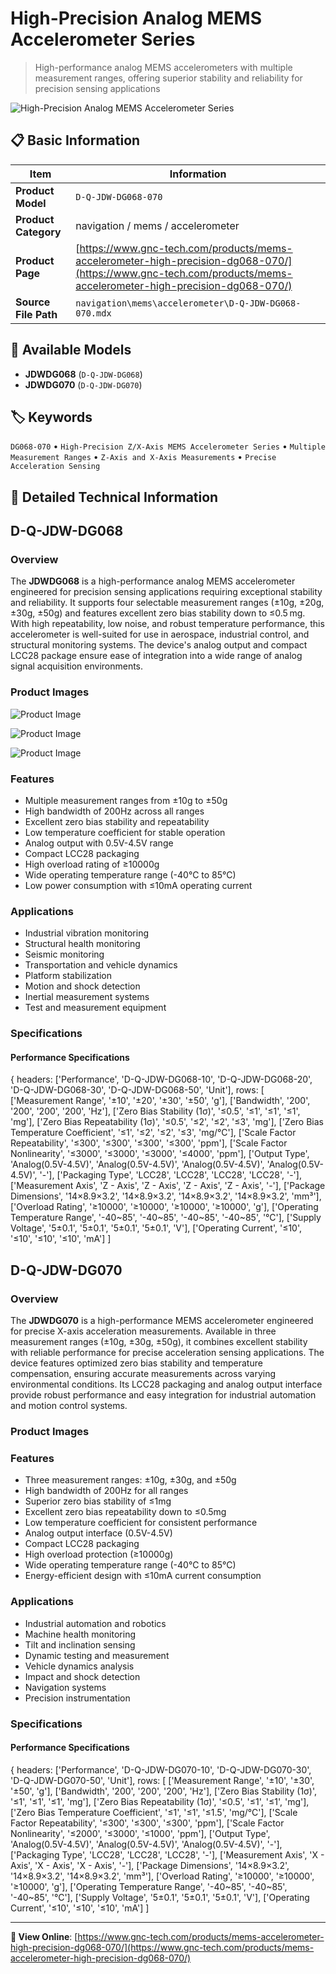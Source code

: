 # High-Precision Analog MEMS Accelerometer Series

> High-performance analog MEMS accelerometers with multiple measurement ranges, offering superior stability and reliability for precision sensing applications

![High-Precision Analog MEMS Accelerometer Series](https://www.gnc-tech.com/images/products/navigation/mems/accelerometer/D-Q-JDW-DG068-070/D-Q-JDW-DG068-070.webp)

## 📋 Basic Information

| Item | Information |
|------|------|
| **Product Model** | `D-Q-JDW-DG068-070` |
| **Product Category** | navigation / mems / accelerometer |
| **Product Page** | [https://www.gnc-tech.com/products/mems-accelerometer-high-precision-dg068-070/](https://www.gnc-tech.com/products/mems-accelerometer-high-precision-dg068-070/) |
| **Source File Path** | `navigation\mems\accelerometer\D-Q-JDW-DG068-070.mdx` |

## 🔧 Available Models

- **JDWDG068** (`D-Q-JDW-DG068`)
- **JDWDG070** (`D-Q-JDW-DG070`)

## 🏷️ Keywords

`DG068-070` • `High-Precision Z/X-Axis MEMS Accelerometer Series` • `Multiple Measurement Ranges` • `Z-Axis and X-Axis Measurements` • `Precise Acceleration Sensing`

## 📖 Detailed Technical Information

## D-Q-JDW-DG068

### Overview

The **JDWDG068** is a high-performance analog MEMS accelerometer engineered for precision sensing applications requiring exceptional stability and reliability. It supports four selectable measurement ranges (±10g, ±20g, ±30g, ±50g) and features excellent zero bias stability down to ≤0.5 mg. With high repeatability, low noise, and robust temperature performance, this accelerometer is well-suited for use in aerospace, industrial control, and structural monitoring systems. The device's analog output and compact LCC28 package ensure ease of integration into a wide range of analog signal acquisition environments.

### Product Images

![Product Image](https://www.gnc-tech.com/products/navigation/mems/accelerometer/D-Q-JDW-DG068-070/D-Q-JDW-DG068-070-Slide-01.webp)

![Product Image](https://www.gnc-tech.com/products/navigation/mems/accelerometer/D-Q-JDW-DG068-070/D-Q-JDW-DG068-070-Slide-02.webp)

![Product Image](https://www.gnc-tech.com/products/navigation/mems/accelerometer/D-Q-JDW-DG068-070/D-Q-JDW-DG068-070-Slide-03.webp)

### Features

- Multiple measurement ranges from ±10g to ±50g
- High bandwidth of 200Hz across all ranges
- Excellent zero bias stability and repeatability
- Low temperature coefficient for stable operation
- Analog output with 0.5V-4.5V range
- Compact LCC28 packaging
- High overload rating of ≥10000g
- Wide operating temperature range (-40°C to 85°C)
- Low power consumption with ≤10mA operating current

### Applications

- Industrial vibration monitoring
- Structural health monitoring
- Seismic monitoring
- Transportation and vehicle dynamics
- Platform stabilization
- Motion and shock detection
- Inertial measurement systems
- Test and measurement equipment

### Specifications

#### Performance Specifications
  
{
headers: ['Performance', 'D-Q-JDW-DG068-10', 'D-Q-JDW-DG068-20', 'D-Q-JDW-DG068-30', 'D-Q-JDW-DG068-50', 'Unit'],
rows: [
  ['Measurement Range', '±10', '±20', '±30', '±50', 'g'],
  ['Bandwidth', '200', '200', '200', '200', 'Hz'],
  ['Zero Bias Stability (1σ)', '≤0.5', '≤1', '≤1', '≤1', 'mg'],
  ['Zero Bias Repeatability (1σ)', '≤0.5', '≤2', '≤2', '≤3', 'mg'],
  ['Zero Bias Temperature Coefficient', '≤1', '≤2', '≤2', '≤3', 'mg/°C'],
  ['Scale Factor Repeatability', '≤300', '≤300', '≤300', '≤300', 'ppm'],
  ['Scale Factor Nonlinearity', '≤3000', '≤3000', '≤3000', '≤4000', 'ppm'],
  ['Output Type', 'Analog(0.5V-4.5V)', 'Analog(0.5V-4.5V)', 'Analog(0.5V-4.5V)', 'Analog(0.5V-4.5V)', '-'],
  ['Packaging Type', 'LCC28', 'LCC28', 'LCC28', 'LCC28', '-'],
  ['Measurement Axis', 'Z - Axis', 'Z - Axis', 'Z - Axis', 'Z - Axis', '-'],
  ['Package Dimensions', '14×8.9×3.2', '14×8.9×3.2', '14×8.9×3.2', '14×8.9×3.2', 'mm³'],
  ['Overload Rating', '≥10000', '≥10000', '≥10000', '≥10000', 'g'],
  ['Operating Temperature Range', '-40~85', '-40~85', '-40~85', '-40~85', '°C'],
  ['Supply Voltage', '5±0.1', '5±0.1', '5±0.1', '5±0.1', 'V'],
  ['Operating Current', '≤10', '≤10', '≤10', '≤10', 'mA']
]

    
  

## D-Q-JDW-DG070

### Overview

The **JDWDG070** is a high-performance MEMS accelerometer engineered for precise X-axis acceleration measurements. Available in three measurement ranges (±10g, ±30g, ±50g), it combines excellent stability with reliable performance for precise acceleration sensing applications. The device features optimized zero bias stability and temperature compensation, ensuring accurate measurements across varying environmental conditions. Its LCC28 packaging and analog output interface provide robust performance and easy integration for industrial automation and motion control systems.

### Product Images

### Features

- Three measurement ranges: ±10g, ±30g, and ±50g
- High bandwidth of 200Hz for all ranges
- Superior zero bias stability of ≤1mg
- Excellent zero bias repeatability down to ≤0.5mg
- Low temperature coefficient for consistent performance
- Analog output interface (0.5V-4.5V)
- Compact LCC28 packaging
- High overload protection (≥10000g)
- Wide operating temperature range (-40°C to 85°C)
- Energy-efficient design with ≤10mA current consumption

### Applications

- Industrial automation and robotics
- Machine health monitoring
- Tilt and inclination sensing
- Dynamic testing and measurement
- Vehicle dynamics analysis
- Impact and shock detection
- Navigation systems
- Precision instrumentation

### Specifications

#### Performance Specifications
  
{
headers: ['Performance', 'D-Q-JDW-DG070-10', 'D-Q-JDW-DG070-30', 'D-Q-JDW-DG070-50', 'Unit'],
rows: [
  ['Measurement Range', '±10', '±30', '±50', 'g'],
  ['Bandwidth', '200', '200', '200', 'Hz'],
  ['Zero Bias Stability (1σ)', '≤1', '≤1', '≤1', 'mg'],
  ['Zero Bias Repeatability (1σ)', '≤0.5', '≤1', '≤1', 'mg'],
  ['Zero Bias Temperature Coefficient', '≤1', '≤1', '≤1.5', 'mg/°C'],
  ['Scale Factor Repeatability', '≤300', '≤300', '≤300', 'ppm'],
  ['Scale Factor Nonlinearity', '≤2000', '≤3000', '≤1000', 'ppm'],
  ['Output Type', 'Analog(0.5V-4.5V)', 'Analog(0.5V-4.5V)', 'Analog(0.5V-4.5V)', '-'],
  ['Packaging Type', 'LCC28', 'LCC28', 'LCC28', '-'],
  ['Measurement Axis', 'X - Axis', 'X - Axis', 'X - Axis', '-'],
  ['Package Dimensions', '14×8.9×3.2', '14×8.9×3.2', '14×8.9×3.2', 'mm³'],
  ['Overload Rating', '≥10000', '≥10000', '≥10000', 'g'],
  ['Operating Temperature Range', '-40~85', '-40~85', '-40~85', '°C'],
  ['Supply Voltage', '5±0.1', '5±0.1', '5±0.1', 'V'],
  ['Operating Current', '≤10', '≤10', '≤10', 'mA']
]

    
  

---

**🔗 View Online**: [https://www.gnc-tech.com/products/mems-accelerometer-high-precision-dg068-070/](https://www.gnc-tech.com/products/mems-accelerometer-high-precision-dg068-070/)
